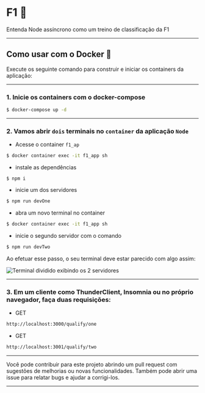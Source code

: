 # F1 🏁
Entenda Node assíncrono como um treino de classificação da F1

---

## Como usar com o Docker 🐳
Execute os seguinte comando para construir e iniciar os containers da aplicação:

---
### 1. Inicie os containers com o docker-compose

```sh
$ docker-compose up -d
```
---

### 2. Vamos abrir `dois` terminais no ``container`` da aplicação ``Node``

- Acesse o container `f1_ap`
```sh
$ docker container exec -it f1_app sh
```

- instale as dependências 
```
$ npm i
```

- inicie um dos servidores
``` sh
$ npm run devOne
```

- abra um novo terminal no container
```sh
$ docker container exec -it f1_app sh
```

- inicie o segundo servidor com o comando 
```sh
$ npm run devTwo
```

<p>Ao efetuar esse passo, o seu terminal deve estar parecido com algo assim:</p>


![Terminal dividido exibindo os 2 servidores](https://github.com/marciodanielll/f1/blob/lucas-barreto/public/Captura%20de%20Tela%202023-02-17%20%C3%A0s%2014.52.19.png)  

---
### 3. Em um cliente como ThunderClient, Insomnia ou no próprio navegador, faça duas requisições:
- GET
```txt
http://localhost:3000/qualify/one
```

- GET
```txt
http://localhost:3001/qualify/two
```
---

Você pode contribuir para este projeto abrindo um pull request com sugestões de melhorias ou novas funcionalidades. Também pode abrir uma issue para relatar bugs e ajudar a corrigi-los.

----

